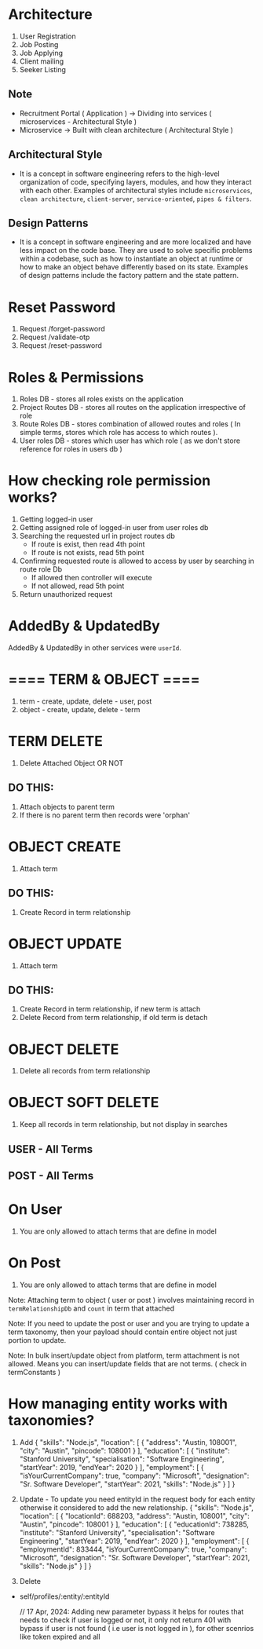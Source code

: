 # Architecture
1. User Registration
2. Job Posting
3. Job Applying
4. Client mailing
5. Seeker Listing

## Note
- Recruitment Portal ( Application ) -> Dividing into services ( microservices - Architectural Style )
- Microservice -> Built with clean architecture ( Architectural Style )

## Architectural Style
- It is a concept in software engineering refers to the high-level organization of code, specifying layers, modules, and how they interact with each other. Examples of architectural styles include `microservices`, `clean architecture`, `client-server`, `service-oriented`, `pipes & filters`.

## Design Patterns
- It is a concept in software engineering and are more localized and have less impact on the code base. They are used to solve specific problems within a codebase, such as how to instantiate an object at runtime or how to make an object behave differently based on its state. Examples of design patterns include the factory pattern and the state pattern. 

# Reset Password
1. Request /forget-password
2. Request /validate-otp
3. Request /reset-password

# Roles & Permissions
1. Roles DB - stores all roles exists on the application
2. Project Routes DB - stores all routes on the application irrespective of role
3. Route Roles DB - stores combination of allowed routes and roles ( In simple terms, stores which role has access to which routes ).
4. User roles DB - stores which user has which role ( as we don't store reference for roles in users db )

# How checking role permission works?
1. Getting logged-in user
2. Getting assigned role of logged-in user from user roles db
3. Searching the requested url in project routes db
   - If route is exist, then read 4th point
   - If route is not exists, read 5th point
4. Confirming requested route is allowed to access by user by searching in route role Db
   - If allowed then controller will execute
   - If not allowed, read 5th point
5. Return unauthorized request

# AddedBy & UpdatedBy
AddedBy & UpdatedBy in other services were `userId`.


# ==== TERM & OBJECT ====
1. term - create, update, delete - user, post
2. object - create, update, delete - term

# TERM DELETE
1. Delete Attached Object OR NOT

## DO THIS:
1. Attach objects to parent term
2. If there is no parent term then records were 'orphan'

# OBJECT CREATE
1. Attach term

## DO THIS:
1. Create Record in term relationship

# OBJECT UPDATE
1. Attach term

## DO THIS:
1. Create Record in term relationship, if new term is attach
2. Delete Record from term relationship, if old term is detach

# OBJECT DELETE
1. Delete all records from term relationship

# OBJECT SOFT DELETE
1. Keep all records in term relationship, but not display in searches

## USER - All Terms
## POST - All Terms

# On User
1. You are only allowed to attach terms that are define in model 

# On Post
1. You are only allowed to attach terms that are define in model 

Note: Attaching term to object ( user or post ) involves maintaining record in `termRelationshipDb` and `count` in term that attached

Note: If you need to update the post or user and you are trying to update a term taxonomy, then your payload should contain entire object not just portion to update.  

Note: In bulk insert/update object from platform, term attachment is not allowed. Means you can insert/update fields that are not terms. ( check in termConstants )

# How managing entity works with taxonomies?

1. Add
{
    "skills": "Node.js",
    "location": [
        {
            "address": "Austin, 108001",
            "city": "Austin",
            "pincode": 108001
        }
    ],
    "education": [
        {
            "institute": "Stanford University",
            "specialisation": "Software Engineering",
            "startYear": 2019,
            "endYear": 2020
        }
    ],
    "employment": [
        {
            "isYourCurrentCompany": true,
            "company": "Microsoft",
            "designation": "Sr. Software Developer",
            "startYear": 2021,
            "skills": "Node.js"
        }
    ]
}

2. Update        - To update you need entityId in the request body for each entity otherwise it considered to add the new relationship.
{
    "skills": "Node.js",
    "location": [
        {
            "locationId": 688203,
            "address": "Austin, 108001",
            "city": "Austin",
            "pincode": 108001
        }
    ],
    "education": [
        {
            "educationId": 738285,
            "institute": "Stanford University",
            "specialisation": "Software Engineering",
            "startYear": 2019,
            "endYear": 2020
        }
    ],
    "employment": [
        {
            "employmentId": 833444,
            "isYourCurrentCompany": true,
            "company": "Microsoft",
            "designation": "Sr. Software Developer",
            "startYear": 2021,
            "skills": "Node.js"
        }
    ]
}

3. Delete
- self/profiles/:entity/:entityId


    // 17 Apr, 2024: Adding new parameter bypass it helps for routes that needs to check if user is logged or not, it only not return 401 with bypass if user is not found ( i.e user is not logged in ), for other scenrios like token expired and all 